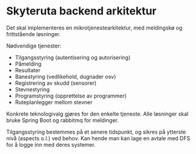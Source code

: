 # Skyteruta backend arkitektur

Det skal implementeres en mikrotjenestearkitektur, med meldingskø og frittstående løsninger.

Nødvendige tjenester:
 - Tilgangsstyring (autentisering og autorisering)
 - Påmelding
 - Resultater
 - Banestyring (vedlikehold, dugnader osv)
 - Registrering av skudd (sensorer)
 - Stevnestyring
 - Programstyring (opprettelse av programmer)
 - Ruteplanlegger mellom stevner

Konkrete teknologivalg gjøres for den enkelte tjeneste. Alle løsninger skal bruke Spring Boot og rabbitmq for meldinger.

Tilgangsstyring bestemmes på et senere tidspunkt, og sikres på ytterste nivå (aspects o.l.) ved behov. 
Kan hende man kan lage en avtale med DFS for å logge inn med deres systemer.
